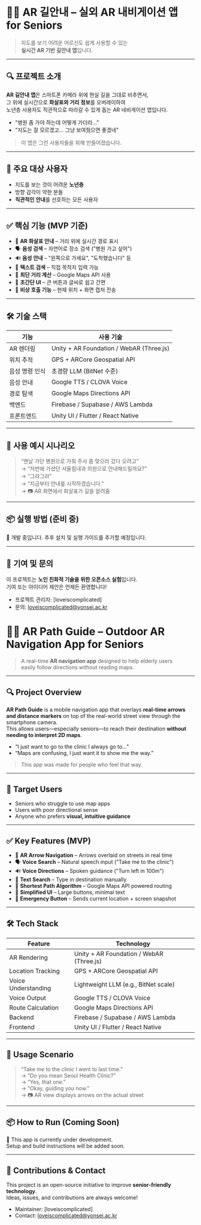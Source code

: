 # 👵📱 AR 길안내 – 실외 AR 내비게이션 앱 for Seniors

> 지도를 보기 어려운 어르신도 쉽게 사용할 수 있는  
> **실시간 AR 기반 길안내 앱**입니다.

---

## 🔍 프로젝트 소개

**AR 길안내 앱**은 스마트폰 카메라 위에 현실 길을 그대로 비추면서,  
그 위에 실시간으로 **화살표와 거리 정보**를 오버레이하여  
노년층 사용자도 직관적으로 따라갈 수 있게 돕는 AR 네비게이션 앱입니다.

- "병원 좀 가야 하는데 어떻게 가더라..."
- "지도는 잘 모르겠고… 그냥 보여줬으면 좋겠네"

> 이 앱은 그런 사용자들을 위해 만들어졌습니다.

---

## 🎯 주요 대상 사용자

- 지도를 보는 것이 어려운 **노년층**
- 방향 감각이 약한 분들
- **직관적인 안내**를 선호하는 모든 사용자

---

## ✅ 핵심 기능 (MVP 기준)

- 📍 **AR 화살표 안내** – 거리 위에 실시간 경로 표시
- 🗣 **음성 검색** – 자연어로 장소 검색 ("병원 가고 싶어")
- 🔊 **음성 안내** – "왼쪽으로 가세요", "도착했습니다" 등
- 🔎 **텍스트 검색** – 직접 목적지 입력 가능
- 🧭 **최단 거리 계산** – Google Maps API 사용
- 🧓 **초간단 UI** – 큰 버튼과 글씨로 쉽고 간편
- 🚨 **비상 호출 기능** – 현재 위치 + 화면 캡처 전송

---

## 🛠 기술 스택

| 기능 | 사용 기술 |
|------|-----------|
| AR 렌더링 | Unity + AR Foundation / WebAR (Three.js) |
| 위치 추적 | GPS + ARCore Geospatial API |
| 음성 명령 인식 | 초경량 LLM (BitNet 수준) |
| 음성 안내 | Google TTS / CLOVA Voice |
| 경로 탐색 | Google Maps Directions API |
| 백엔드 | Firebase / Supabase / AWS Lambda |
| 프론트엔드 | Unity UI / Flutter / React Native |

---

## 🧪 사용 예시 시나리오

> “맨날 가던 병원으로 가줘 주사 좀 맞으러 갔다 오려고”  
> → “저번에 가셨던 서울힘내과 의원으로 안내해드릴까요?”  
> → “그랴그랴”  
> → “지금부터 안내를 시작하겠습니다.”  
> → 📷 AR 화면에서 화살표가 길을 알려줌

---

## 📦 실행 방법 (준비 중)

🚧 개발 중입니다. 추후 설치 및 실행 가이드를 추가할 예정입니다.

---

## 🙌 기여 및 문의

이 프로젝트는 **노인 친화적 기술을 위한 오픈소스 실험**입니다.  
기여 또는 아이디어 제안은 언제든 환영합니다!

- 프로젝트 관리자: [loveiscomplicated]
- 문의: loveiscomplicated@yonsei.ac.kr

# 👵📱 AR Path Guide – Outdoor AR Navigation App for Seniors

> A real-time **AR navigation app** designed to help elderly users  
> easily follow directions without reading maps.

---

## 🔍 Project Overview

**AR Path Guide** is a mobile navigation app that overlays **real-time arrows and distance markers** on top of the real-world street view through the smartphone camera.  
This allows users—especially seniors—to reach their destination **without needing to interpret 2D maps**.

- “I just want to go to the clinic I always go to...”
- “Maps are confusing, I just want it to show me the way.”

> This app was made for people who feel that way.

---

## 🎯 Target Users

- Seniors who struggle to use map apps  
- Users with poor directional sense  
- Anyone who prefers **visual, intuitive guidance**

---

## ✅ Key Features (MVP)

- 📍 **AR Arrow Navigation** – Arrows overlaid on streets in real time
- 🗣 **Voice Search** – Natural speech input ("Take me to the clinic")
- 🔊 **Voice Directions** – Spoken guidance ("Turn left in 100m")
- 🔎 **Text Search** – Type in destination manually
- 🧭 **Shortest Path Algorithm** – Google Maps API powered routing
- 🧓 **Simplified UI** – Large buttons, minimal text
- 🚨 **Emergency Button** – Sends current location + screen snapshot

---

## 🛠 Tech Stack

| Feature | Technology |
|--------|------------|
| AR Rendering | Unity + AR Foundation / WebAR (Three.js) |
| Location Tracking | GPS + ARCore Geospatial API |
| Voice Understanding | Lightweight LLM (e.g., BitNet scale) |
| Voice Output | Google TTS / CLOVA Voice |
| Route Calculation | Google Maps Directions API |
| Backend | Firebase / Supabase / AWS Lambda |
| Frontend | Unity UI / Flutter / React Native |

---

## 🧪 Usage Scenario

> “Take me to the clinic I went to last time.”  
> → “Do you mean Seoul Health Clinic?”  
> → “Yes, that one.”  
> → “Okay, guiding you now.”  
> → 📷 AR view displays arrows on the actual street

---

## 📦 How to Run (Coming Soon)

🚧 This app is currently under development.  
Setup and build instructions will be added soon.

---

## 🙌 Contributions & Contact

This project is an open-source initiative to improve **senior-friendly technology**.  
Ideas, issues, and contributions are always welcome!

- Maintainer: [loveiscomplicated]  
- Contact: loveiscomplicated@yonsei.ac.kr


